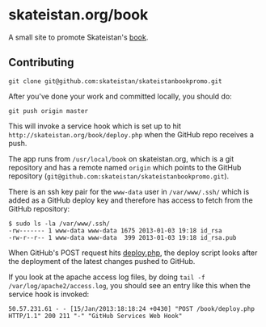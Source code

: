 # skateistan.org/book

A small site to promote Skateistan's [book](http://skateistan.org/book/).

## Contributing

```
git clone git@github.com:skateistan/skateistanbookpromo.git
```

After you've done your work and committed locally, you should do:

```
git push origin master
```

This will invoke a service hook which is set up to hit `http://skateistan.org/book/deploy.php` when the GitHub repo receives a push.

The app runs from `/usr/local/book` on skateistan.org, which is a git repository and has a remote named `origin` which points to the GitHub repository (`git@github.com:skateistan/skateistanbookpromo.git`).

There is an ssh key pair for the `www-data` user in `/var/www/.ssh/` which is added as a GitHub deploy key and therefore has access to fetch from the GitHub repository:

```
$ sudo ls -la /var/www/.ssh/
-rw------- 1 www-data www-data 1675 2013-01-03 19:18 id_rsa
-rw-r--r-- 1 www-data www-data  399 2013-01-03 19:18 id_rsa.pub
```

When GitHub's POST request hits [deploy.php](https://github.com/skateistan/skateistanbookpromo/blob/master/deploy.php), the deploy script looks after the deployment of the latest changes pushed to GitHub.

If you look at the apache access log files, by doing `tail -f /var/log/apache2/access.log`, you should see an entry like this when the service hook is invoked:

```
50.57.231.61 - - [15/Jan/2013:18:18:24 +0430] "POST /book/deploy.php HTTP/1.1" 200 211 "-" "GitHub Services Web Hook"
```
